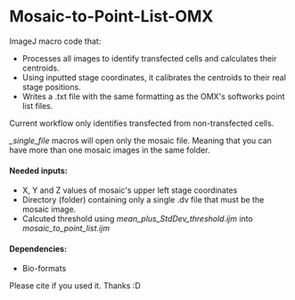 # Mosaic-to-Point-List-OMX
ImageJ macro code that:
- Processes all images to identify transfected cells and calculates their centroids.
- Using inputted stage coordinates, it calibrates the centroids to their real stage positions.
- Writes a .txt file with the same formatting as the OMX's softworks point list files.

Current workflow only identifies transfected from non-transfected cells.

*_single_file* macros will open only the mosaic file. Meaning that you can have more than one mosaic images in the same folder.

#### Needed inputs:
- X, Y and Z values of mosaic's upper left stage coordinates
- Directory (folder) containing only a single .dv file that must be the mosaic image.
- Calcuted threshold using _mean_plus_StdDev_threshold.ijm_ into _mosaic_to_point_list.ijm_

#### Dependencies:
- Bio-formats


Please cite if you used it. Thanks :D
